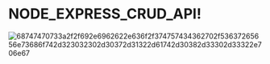 # NODE_EXPRESS_CRUD_API!

![68747470733a2f2f692e6962622e636f2f374757434362702f53637265656e73686f742d323032302d30372d31322d61742d30382d33302d33322e706e67](https://user-images.githubusercontent.com/93041498/177014375-88108215-0ed9-4635-bf53-21316e186ca1.png)

